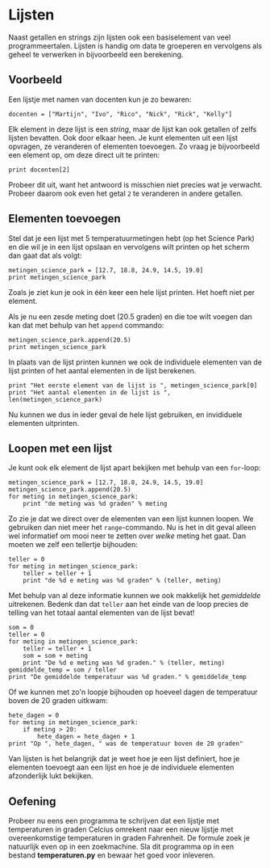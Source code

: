 # Lijsten

Naast getallen en strings zijn lijsten ook een basiselement van veel
programmeertalen. Lijsten is handig om data te groeperen en vervolgens als geheel te verwerken in bijvoorbeeld een berekening.

## Voorbeeld

Een lijstje met namen van docenten kun je zo bewaren:

	docenten = ["Martijn", "Ivo", "Rico", "Nick", "Rick", "Kelly"]

Elk element in deze lijst is een *string*, maar de lijst kan ook getallen of zelfs lijsten bevatten. Ook door elkaar heen. Je kunt elementen uit een lijst opvragen, ze veranderen of elementen toevoegen. Zo vraag je bijvoorbeeld een element op, om deze direct uit te printen:

    print docenten[2]

Probeer dit uit, want het antwoord is misschien niet precies wat je verwacht. Probeer daarom ook even het getal `2` te veranderen in andere getallen.

## Elementen toevoegen

Stel dat je een lijst met 5 temperatuurmetingen hebt (op het Science Park) en die wil je in een lijst opslaan en vervolgens wilt printen op het scherm dan gaat dat als volgt:

	metingen_science_park = [12.7, 18.8, 24.9, 14.5, 19.0]
    print metingen_science_park

Zoals je ziet kun je ook in één keer een hele lijst printen. Het hoeft niet per element.

Als je nu een zesde meting doet (20.5 graden) en die toe wilt voegen dan kan dat met behulp van het `append` commando:

    metingen_science_park.append(20.5)
    print metingen_science_park

In plaats van de lijst printen kunnen we ook de individuele elementen van de lijst printen of het aantal elementen in de lijst berekenen.

    print "Het eerste element van de lijst is ", metingen_science_park[0]
    print "Het aantal elementen in de lijst is ", len(metingen_science_park)

Nu kunnen we dus in ieder geval de hele lijst gebruiken, en invididuele elementen uitprinten.

## Loopen met een lijst

Je kunt ook elk element de lijst apart bekijken met behulp van een `for`-loop:

	metingen_science_park = [12.7, 18.8, 24.9, 14.5, 19.0]
    metingen_science_park.append(20.5)
    for meting in metingen_science_park:
	    print "de meting was %d graden" % meting

Zo zie je dat we direct over de elementen van een lijst kunnen loopen. We gebruiken dan niet meer het `range`-commando. Nu is het in dit geval alleen wel informatief om mooi neer te zetten over *welke* meting het gaat. Dan moeten we zelf een tellertje bijhouden:

    teller = 0
    for meting in metingen_science_park:
        teller = teller + 1
        print "de %d e meting was %d graden" % (teller, meting)

Met behulp van al deze informatie kunnen we ook makkelijk het *gemiddelde* uitrekenen. Bedenk dan dat `teller` aan het einde van de loop precies de telling van het totaal aantal elementen van de lijst bevat!

    som = 0
    teller = 0
    for meting in metingen_science_park:
        teller = teller + 1
        som = som + meting
        print "De %d e meting was %d graden." % (teller, meting)
    gemiddelde_temp = som / teller
    print "De gemiddelde temperatuur was %d graden." % gemiddelde_temp

Of we kunnen met zo'n loopje bijhouden op hoeveel dagen de temperatuur boven de 20 graden uitkwam:

    hete_dagen = 0
    for meting in metingen_science_park:
        if meting > 20:
            hete_dagen = hete_dagen + 1
    print "Op ", hete_dagen, " was de temperatuur boven de 20 graden"

Van lijsten is het belangrijk dat je weet hoe je een lijst definiert, hoe je elementen toevoegt aan een lijst en hoe je de individuele elementen afzonderlijk lukt bekijken.

## Oefening

Probeer nu eens een programma te schrijven dat een lijstje met temperaturen in graden Celcius omrekent naar een nieuw lijstje met overeenkomstige temperaturen in graden Fahrenheit. De formule zoek je natuurlijk even op in een zoekmachine. Sla dit programma op in een bestand **temperaturen.py** en bewaar het goed voor inleveren.
